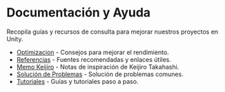 # Documentación y Ayuda

Recopila guías y recursos de consulta para mejorar nuestros proyectos en Unity.

- [Optimizacion](Optimizacion/README.md) - Consejos para mejorar el rendimiento.
- [Referencias](Referencias/README.md) - Fuentes recomendadas y enlaces útiles.
- [Memo Keijiro](Referencias/keijiro_memo.md) - Notas de inspiración de Keijiro Takahashi.
- [Solución de Problemas](Troubleshooting/README.md) - Solución de problemas comunes.
- [Tutoriales](Tutorials/README.md) - Guías y tutoriales paso a paso.
